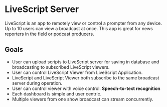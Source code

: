 # LiveScript Server

LiveScript is an app to remotely view or control a prompter from any device. Up to 10 users can view a broadcast at once. This app is great for news reporters in the field or podcast producers.

## Goals

- User can upload scripts to LiveScript server for saving in database and broadcasting to subscribed LiveScript viewers.
- User can control LiveScript Viewer from LiveScript Application.
- LiveScript and LiveScript Viewer both subscribe to the same broadcast server during operation.
- User can control viewer with voice control. **Speech-to-text recognition**
- Each dashboard is simple and user centric.
- Multiple viewers from one show broadcast can stream concurrently.
